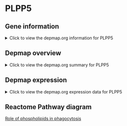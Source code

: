 <h1>PLPP5</h1>

<h2>Gene information</h2>
<details>
  <summary>Click to view the depmap.org information for PLPP5</summary>
  <iframe src="https://depmap.org/portal/gene/PLPP5?tab=about" style="border:none;width:100%;height:800px"></iframe>
</details>

<h2>Depmap overview</h2>
<details>
  <summary>Click to view the depmap.org summary for PLPP5</summary>
  <iframe src="https://depmap.org/portal/gene/PLPP5?tab=overview" style="border:none;width:100%;height:800px"></iframe>
</details>

<h2>Depmap expression</h2>
<details>
  <summary>Click to view the depmap.org expression data for PLPP5</summary>
  <iframe src="https://depmap.org/portal/gene/PLPP5?tab=characterization" style="border:none;width:100%;height:800px"></iframe>
</details>



<h2>Reactome Pathway diagram</h2>
<a href="https://reactome.org/PathwayBrowser/#/R-HSA-2029485">Role of phospholipids in phagocytosis</a>



